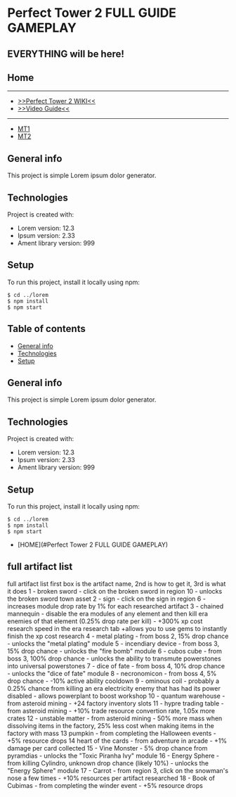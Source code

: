 # Perfect Tower 2 FULL GUIDE GAMEPLAY
## EVERYTHING will be here!
## Home
____
* [>>Perfect Tower 2 WIKI<<](https://www.perfecttower2.com/wiki/Main_Page)
* [>>Video Guide<<](https://www.perfecttower2.com/wiki/Main_Page)
____


* [MT1](#MT1)
* [MT2](#MT2)

## General info
This project is simple Lorem ipsum dolor generator.
	
## Technologies
Project is created with:
* Lorem version: 12.3
* Ipsum version: 2.33
* Ament library version: 999
	
## Setup
To run this project, install it locally using npm:

```
$ cd ../lorem
$ npm install
$ npm start
```
## Table of contents
* [General info](#general-info)
* [Technologies](#technologies)
* [Setup](#setup)

## General info
This project is simple Lorem ipsum dolor generator.
	
## Technologies
Project is created with:
* Lorem version: 12.3
* Ipsum version: 2.33
* Ament library version: 999
	
## Setup
To run this project, install it locally using npm:

```
$ cd ../lorem
$ npm install
$ npm start
```

* [HOME](#Perfect Tower 2 FULL GUIDE GAMEPLAY)
## full artifact list
full artifact list
first box is the artifact name, 2nd is how to get it, 3rd is what it does
1 - broken sword - click on the broken sword in region 10 - unlocks the broken sword town asset
2 -  sign -  click on the sign in region 6 - increases module drop rate by 1% for each researched artifact 
3 - chained mannequin - disable the era modules of any element and then kill era enemies of that element (0.25% drop rate per kill) - +300% xp cost research speed in the era research tab +allows you to use gems to instantly finish the xp cost research 
4 - metal plating - from boss 2, 15% drop chance - unlocks the "metal plating" module
5 - incendiary device - from boss 3, 15% drop chance - unlocks the "fire bomb" module 
6 - cubos cube - from boss 3, 100% drop chance - unlocks the ability to transmute powerstones into universal powerstones
7 - dice of fate - from boss 4, 10% drop chance - unlocks the "dice of fate" module
8 - necronomicon - from boss 4, 5% drop chance - -10% active ability cooldown
9 - ominous coil - probably a 0.25% chance from killing an era electricity enemy that has had its power disabled - allows powerplant to boost workshop
10 - quantum warehouse - from asteroid mining - +24 factory inventory slots
11 - hypre trading table - from asteroid mining - +10% trade resource convertion rate, 1.05x more crates 
12 - unstable matter - from asteroid mining - 50% more mass when dissolving items in the factory, 25% less cost when making items in the factory with mass
13 pumpkin  - from completing the Halloween events -  +5% resource drops
14 heart of the cards - from adventure in arcade - +1% damage per card collected
15 - Vine Monster - 5% drop chance from pyramdias - unlocks the "Toxic Piranha Ivy" module
16 - Energy Sphere - from killing Cylindro, unknown drop chance (likely 10%) - unlocks the "Energy Sphere" module
17 - Carrot - from region 3, click on the snowman's nose a few times - +10% resources per artifact researched
18 - Book of Cubimas  - from completing the winder event - +5% resource drops
